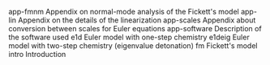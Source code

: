 app-fmnm      Appendix on normal-mode analysis of the Fickett's model
app-lin       Appendix on the details of the linearization
app-scales    Appendix about conversion between scales for Euler equations
app-software  Description of the software used
e1d           Euler model with one-step chemistry
e1deig        Euler model with two-step chemistry (eigenvalue detonation)
fm            Fickett's model
intro         Introduction
